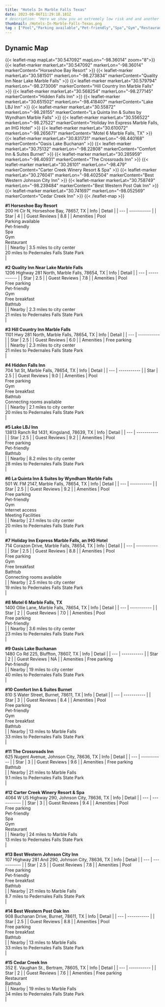 ```yaml
---
title: "Hotels In Marble Falls Texas"
date: 2023-08-06T11:29:18.181Z
# description: "Here we show you an extremely low risk and and another medium risk approach to earn passive income "
thumbnail: /Hotels-In-Marble-Falls-Texas.png
tag : ["Pool","Parking available","Pet-friendly","Spa","Gym","Restaurant","Free parking","Free breakfast","Bathtub","Connecting rooms available","Internet access","Meeting Facilities"]
---
```


## Dynamic Map
{{< leaflet-map  mapLat="30.547092" mapLon="-98.36014" zoom="8">}}
    {{< leaflet-marker markerLat="30.547092" markerLon="-98.36014" markerContent="Horseshoe Bay Resort" >}}
    {{< leaflet-marker markerLat="30.581501" markerLon="-98.273834" markerContent="Quality Inn Near Lake Marble Falls" >}}
    {{< leaflet-marker markerLat="30.579794" markerLon="-98.273006" markerContent="Hill Country Inn Marble Falls" >}}
    {{< leaflet-marker markerLat="30.568254" markerLon="-98.277145" markerContent="Hidden Falls Inn" >}}
    {{< leaflet-marker markerLat="30.651502" markerLon="-98.418407" markerContent="Lake LBJ Inn" >}}
    {{< leaflet-marker markerLat="30.55872" markerLon="-98.28155" markerContent="La Quinta Inn & Suites by Wyndham Marble Falls" >}}
    {{< leaflet-marker markerLat="30.556522" markerLon="-98.27522" markerContent="Holiday Inn Express Marble Falls, an IHG Hotel" >}}
    {{< leaflet-marker markerLat="30.610072" markerLon="-98.265671" markerContent="Motel 6 Marble Falls, TX" >}}
    {{< leaflet-marker markerLat="30.831731" markerLon="-98.440168" markerContent="Oasis Lake Buchanan" >}}
    {{< leaflet-marker markerLat="30.75132" markerLon="-98.22808" markerContent="Comfort Inn & Suites Burnet" >}}
    {{< leaflet-marker markerLat="30.285959" markerLon="-98.40931" markerContent="The Crossroads Inn" >}}
    {{< leaflet-marker markerLat="30.26101" markerLon="-98.479" markerContent="Carter Creek Winery Resort & Spa" >}}
    {{< leaflet-marker markerLat="30.276041" markerLon="-98.402504" markerContent="Best Western Johnson City Inn" >}}
    {{< leaflet-marker markerLat="30.758749" markerLon="-98.239484" markerContent="Best Western Post Oak Inn" >}}
    {{< leaflet-marker markerLat="30.741697" markerLon="-98.052569" markerContent="Cedar Creek Inn" >}}
{{< /leaflet-map >}}


**#1 Horseshoe Bay Resort**<br>200 Hi Cir N, Horseshoe Bay, 78657, TX
| Info | Detail |
| --- | ----------- |
| Star | 4 |
| Guest Reviews | 8.8 |
| Amenities | Pool<br>Parking available<br>Pet-friendly<br>Spa<br>Gym<br>Restaurant<br> |
| Nearby | 3.5 miles to city center<br>20 miles to Pedernales Falls State Park<br> |

**#2 Quality Inn Near Lake Marble Falls**<br>1206 Highway 281 North, Marble Falls, 78654, TX
| Info | Detail |
| --- | ----------- |
| Star | 2.5 |
| Guest Reviews | 7.8 |
| Amenities | Pool<br>Free parking<br>Pet-friendly<br>Gym<br>Free breakfast<br>Bathtub<br> |
| Nearby | 2.3 miles to city center<br>21 miles to Pedernales Falls State Park<br> |

**#3 Hill Country Inn Marble Falls**<br>1101 Hwy 281 North, Marble Falls, 78654, TX
| Info | Detail |
| --- | ----------- |
| Star | 2.5 |
| Guest Reviews | 6.0 |
| Amenities | Free parking<br> |
| Nearby | 2.3 miles to city center<br>21 miles to Pedernales Falls State Park<br> |

**#4 Hidden Falls Inn**<br>704 1st St, Marble Falls, 78654, TX
| Info | Detail |
| --- | ----------- |
| Star | 2.5 |
| Guest Reviews | 9.0 |
| Amenities | Pool<br>Free parking<br>Gym<br>Free breakfast<br>Bathtub<br>Connecting rooms available<br> |
| Nearby | 2.1 miles to city center<br>20 miles to Pedernales Falls State Park<br> |

**#5 Lake LBJ Inn**<br>13813 Ranch Rd 1431, Kingsland, 78639, TX
| Info | Detail |
| --- | ----------- |
| Star | 2.5 |
| Guest Reviews | 9.2 |
| Amenities | Pool<br>Free parking<br>Pet-friendly<br>Bathtub<br> |
| Nearby | 8.2 miles to city center<br>28 miles to Pedernales Falls State Park<br> |

**#6 La Quinta Inn & Suites by Wyndham Marble Falls**<br>501 W. FM 2147, Marble Falls, 78654, TX
| Info | Detail |
| --- | ----------- |
| Star | 2.5 |
| Guest Reviews | 9.2 |
| Amenities | Pool<br>Free parking<br>Pet-friendly<br>Gym<br>Internet access<br>Meeting Facilities<br> |
| Nearby | 2.1 miles to city center<br>20 miles to Pedernales Falls State Park<br> |

**#7 Holiday Inn Express Marble Falls, an IHG Hotel**<br>714 Corazon Drive, Marble Falls, 78654, TX
| Info | Detail |
| --- | ----------- |
| Star | 2.5 |
| Guest Reviews | 8.8 |
| Amenities | Pool<br>Free parking<br>Gym<br>Free breakfast<br>Bathtub<br>Connecting rooms available<br> |
| Nearby | 2.5 miles to city center<br>19 miles to Pedernales Falls State Park<br> |

**#8 Motel 6 Marble Falls, TX**<br>1400 Ollie Lane, Marble Falls, 78654, TX
| Info | Detail |
| --- | ----------- |
| Star | 2 |
| Guest Reviews | 7.0 |
| Amenities | Pool<br>Free parking<br>Pet-friendly<br> |
| Nearby | 3.6 miles to city center<br>23 miles to Pedernales Falls State Park<br> |

**#9 Oasis Lake Buchanan**<br>1480 Co Rd 225, Bluffton, 78607, TX
| Info | Detail |
| --- | ----------- |
| Star | 2 |
| Guest Reviews | NA |
| Amenities | Free parking<br>Pet-friendly<br> |
| Nearby | 19 miles to city center<br>40 miles to Pedernales Falls State Park<br> |

**#10 Comfort Inn & Suites Burnet**<br>810 S Water Street, Burnet, 78611, TX
| Info | Detail |
| --- | ----------- |
| Star | 3 |
| Guest Reviews | 8.4 |
| Amenities | Pool<br>Free parking<br>Pet-friendly<br>Gym<br>Free breakfast<br>Bathtub<br> |
| Nearby | 13 miles to Marble Falls<br>33 miles to Pedernales Falls State Park<br> |

**#11 The Crossroads Inn**<br>625 Nugent Avenue, Johnson City, 78636, TX
| Info | Detail |
| --- | ----------- |
| Star | 3 |
| Guest Reviews | 9.6 |
| Amenities | Free parking<br>Bathtub<br> |
| Nearby | 21 miles to Marble Falls<br>9.1 miles to Pedernales Falls State Park<br> |

**#12 Carter Creek Winery Resort & Spa**<br>4064 W US Highway 290, Johnson City, 78636, TX
| Info | Detail |
| --- | ----------- |
| Star | 3 |
| Guest Reviews | 9.4 |
| Amenities | Pool<br>Free parking<br>Pet-friendly<br>Spa<br>Gym<br>Restaurant<br> |
| Nearby | 24 miles to Marble Falls<br>13 miles to Pedernales Falls State Park<br> |

**#13 Best Western Johnson City Inn**<br>107 Highway 281 And 290, Johnson City, 78636, TX
| Info | Detail |
| --- | ----------- |
| Star | 2.5 |
| Guest Reviews | 7.8 |
| Amenities | Pool<br>Free parking<br>Pet-friendly<br>Free breakfast<br>Bathtub<br> |
| Nearby | 21 miles to Marble Falls<br>8.7 miles to Pedernales Falls State Park<br> |

**#14 Best Western Post Oak Inn**<br>908 Buchanan Drive, Burnet, 78611, TX
| Info | Detail |
| --- | ----------- |
| Star | 2.5 |
| Guest Reviews | 8.8 |
| Amenities | Pool<br>Free parking<br>Free breakfast<br>Bathtub<br> |
| Nearby | 13 miles to Marble Falls<br>33 miles to Pedernales Falls State Park<br> |

**#15 Cedar Creek Inn**<br>352 E. Vaughan St., Bertram, 78605, TX
| Info | Detail |
| --- | ----------- |
| Star | 2 |
| Guest Reviews | 7.6 |
| Amenities | Free parking<br>Restaurant<br>Bathtub<br> |
| Nearby | 19 miles to Marble Falls<br>34 miles to Pedernales Falls State Park<br> |

